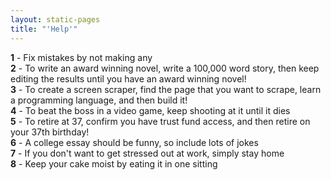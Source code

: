 ```yaml
---
layout: static-pages
title: "'Help'"
---
```


**1** - Fix mistakes by not making any  
**2** - To write an award winning novel, write a 100,000 word story, then keep
   editing the results until you have an award winning novel!  
**3** - To create a screen scraper, find the page that you want to scrape,
   learn a programming language, and then build it!  
**4** - To beat the boss in a video game, keep shooting at it until it dies  
**5** - To retire at 37, confirm you have trust fund access, and then retire on
   your 37th birthday!  
**6** - A college essay should be funny, so include lots of jokes  
**7** - If you don't want to get stressed out at work, simply stay home  
**8** - Keep your cake moist by eating it in one sitting  
